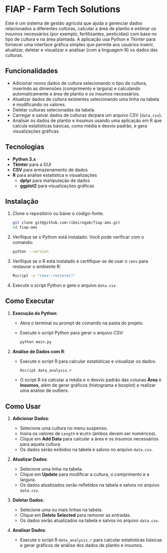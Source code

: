 # FIAP - Farm Tech Solutions

Este é um sistema de gestão agrícola que ajuda a gerenciar dados relacionados a diferentes culturas, calcular a área de plantio e estimar os insumos necessários (por exemplo, fertilizantes, pesticidas) com base no tipo de cultura e na área plantada. A aplicação usa Python e Tkinter para fornecer uma interface gráfica simples que permite aos usuários inserir, atualizar, deletar e visualizar e analisar (com a linguagem R) os dados das culturas.

## Funcionalidades

- Adicionar novos dados de cultura selecionando o tipo de cultura, inserindo as dimensões (comprimento e largura) e calculando automaticamente a área de plantio e os insumos necessários.
- Atualizar dados de cultura existentes selecionando uma linha na tabela e modificando os valores.
- Deletar culturas selecionadas da tabela.
- Carregar e salvar dados de culturas de/para um arquivo CSV (`data.csv`).
- Analisar os dados de plantio e insumos usando uma aplicação em R que calcula estatísticas básicas, como média e desvio padrão, e gera visualizações gráficas.

## Tecnologias

- **Python 3.x**
- **Tkinter** para a GUI
- **CSV** para armazenamento de dados
- **R** para análise estatística e visualizações
  - **dplyr** para manipulação de dados
  - **ggplot2** para visualizações gráficas

## Instalação

1. Clone o repositório ou baixe o código-fonte.

   ```bash
   git clone git@github.com:ribeirogab/fiap-ams.git
   cd fiap-ams
   ```

2. Verifique se o Python está instalado. Você pode verificar com o comando:

   ```bash
   python --version
   ```

3. Verifique se o R está instalado e certifique-se de usar o `renv` para restaurar o ambiente R:

   ```bash
   Rscript -e "renv::restore()"
   ```

4. Execute o script Python e gere o arquivo `data.csv`.

## Como Executar

1. **Execução do Python**:
   - Abra o terminal ou prompt de comando na pasta do projeto.
   - Execute o script Python para gerar o arquivo CSV:

     ```bash
     python main.py
     ```

2. **Análise de Dados com R**:
   - Execute o script R para calcular estatísticas e visualizar os dados:

     ```bash
     Rscript data_analysis.r
     ```

   - O script R irá calcular a média e o desvio padrão das colunas **Área** e **Insumos**, além de gerar gráficos (histograma e boxplot) e realizar uma análise de outliers.

## Como Usar

1. **Adicionar Dados**:
   - Selecione uma cultura no menu suspenso.
   - Insira os valores de `Length` e `Width` (ambos devem ser numéricos).
   - Clique em **Add Data** para calcular a área e os insumos necessários para aquela cultura.
   - Os dados serão exibidos na tabela e salvos no arquivo `data.csv`.

2. **Atualizar Dados**:
   - Selecione uma linha na tabela.
   - Clique em **Update** para modificar a cultura, o comprimento e a largura.
   - Os dados atualizados serão refletidos na tabela e salvos no arquivo `data.csv`.

3. **Deletar Dados**:
   - Selecione uma ou mais linhas na tabela.
   - Clique em **Delete Selected** para remover as entradas.
   - Os dados serão atualizados na tabela e salvos no arquivo `data.csv`.

4. **Analisar Dados**:
   - Execute o script R `data_analysis.r` para calcular estatísticas básicas e gerar gráficos de análise dos dados de plantio e insumos.
